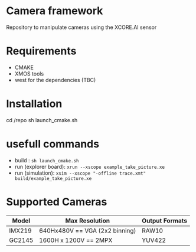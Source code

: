 # Camera framework
Repository to manipulate cameras using the XCORE.AI sensor

# Requirements
- CMAKE
- XMOS tools
- west for the dependencies (TBC)

# Installation
cd /repo
sh launch_cmake.sh

# usefull commands
- build : ```sh launch_cmake.sh```
- run (explorer board):  ```xrun --xscope example_take_picture.xe```
- run (simulation):  ```xsim --xscope "-offline trace.xmt" build/example_take_picture.xe```

# Supported Cameras

| Model  | Max Resolution | Output Formats
| ------------- | ------------- | ------------- |
| IMX219 | 640Hx480V == VGA (2x2 binning) | RAW10
| GC2145 | 1600H x 1200V == 2MPX | YUV422
